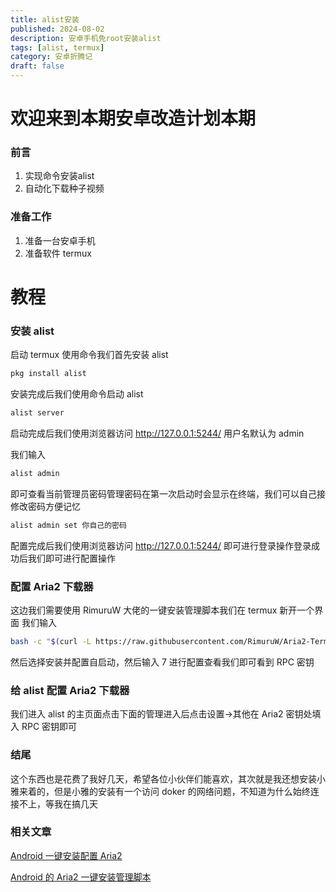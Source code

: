 ```yaml
---
title: alist安装
published: 2024-08-02
description: 安卓手机免root安装alist
tags: [alist, termux]
category: 安卓折腾记
draft: false
---
```



# 欢迎来到本期安卓改造计划本期

### 前言

1. 实现命令安装alist
2. 自动化下载种子视频

### 准备工作

1. 准备一台安卓手机
2. 准备软件 termux

# 教程

### 安装 alist

启动 termux 使用命令我们首先安装 alist

```bash
pkg install alist
```

安装完成后我们使用命令启动 alist

```bash
alist server
```

启动完成后我们使用浏览器访问 http://127.0.0.1:5244/ 用户名默认为 admin

我们输入

```bash
alist admin
```

即可查看当前管理员密码管理密码在第一次启动时会显示在终端，我们可以自己接修改密码方便记忆

```bash
alist admin set 你自己的密码
```

配置完成后我们使用浏览器访问 http://127.0.0.1:5244/ 即可进行登录操作登录成功后我们即可进行配置操作

### 配置 Aria2 下载器

这边我们需要使用 RimuruW 大佬的一键安装管理脚本我们在 termux 新开一个界面
我们输入

```bash
bash -c "$(curl -L https://raw.githubusercontent.com/RimuruW/Aria2-Termux/master/install.sh)"
```

然后选择安装并配置自启动，然后输入 7 进行配置查看我们即可看到 RPC 密钥

### 给 alist 配置 Aria2 下载器

我们进入 alist 的主页面点击下面的管理进入后点击设置->其他在 Aria2 密钥处填入 RPC 密钥即可

### 结尾

这个东西也是花费了我好几天，希望各位小伙伴们能喜欢，其次就是我还想安装小雅来着的，但是小雅的安装有一个访问 doker 的网络问题，不知道为什么始终连接不上，等我在搞几天

### 相关文章

[Android 一键安装配置 Aria2](https://blog.linioi.com/posts/aria2-for-termux/)

[ Android 的 Aria2 一键安装管理脚本](https://github.com/RimuruW/Aria2-Termux)
